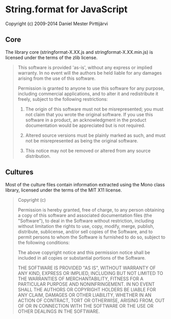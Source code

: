 ﻿
# String.format for JavaScript
Copyright (c) 2009-2014 Daniel Mester Pirttijärvi

## Core
The library core (stringformat-X.XX.js and stringformat-X.XX.min.js) is 
licensed under the terms of the zlib license. 

> This software is provided 'as-is', without any express or implied
> warranty.  In no event will the authors be held liable for any damages
> arising from the use of this software.
> 
> Permission is granted to anyone to use this software for any purpose,
> including commercial applications, and to alter it and redistribute it
> freely, subject to the following restrictions:
> 
> 1. The origin of this software must not be misrepresented; you must not
>    claim that you wrote the original software. If you use this software
>    in a product, an acknowledgment in the product documentation would be
>    appreciated but is not required.
> 
> 2. Altered source versions must be plainly marked as such, and must not be
>    misrepresented as being the original software.
> 
> 3. This notice may not be removed or altered from any source distribution.

## Cultures
Most of the culture files contain information extracted using the Mono 
class library, licensed under the terms of the MIT X11 license.

> Copyright (c) <year> <copyright holders>
> 
> Permission is hereby granted, free of charge, to any person obtaining a copy 
> of this software and associated documentation files (the "Software"), to 
> deal in the Software without restriction, including without limitation the 
> rights to use, copy, modify, merge, publish, distribute, sublicense, and/or 
> sell copies of the Software, and to permit persons to whom the Software is 
> furnished to do so, subject to the following conditions:
> 
> The above copyright notice and this permission notice shall be included in 
> all copies or substantial portions of the Software.
> 
> THE SOFTWARE IS PROVIDED "AS IS", WITHOUT WARRANTY OF ANY KIND, EXPRESS OR 
> IMPLIED, INCLUDING BUT NOT LIMITED TO THE WARRANTIES OF MERCHANTABILITY, 
> FITNESS FOR A PARTICULAR PURPOSE AND NONINFRINGEMENT. IN NO EVENT SHALL THE 
> AUTHORS OR COPYRIGHT HOLDERS BE LIABLE FOR ANY CLAIM, DAMAGES OR OTHER 
> LIABILITY, WHETHER IN AN ACTION OF CONTRACT, TORT OR OTHERWISE, ARISING 
> FROM, OUT OF OR IN CONNECTION WITH THE SOFTWARE OR THE USE OR OTHER 
> DEALINGS IN THE SOFTWARE.
